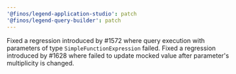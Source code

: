 ```yaml
---
'@finos/legend-application-studio': patch
'@finos/legend-query-builder': patch
---
```


Fixed a regression introduced by #1572 where query execution with parameters of type `SimpleFunctionExpression` failed.
Fixed a regression introduced by #1628 where failed to update mocked value after parameter's multiplicity is changed.
